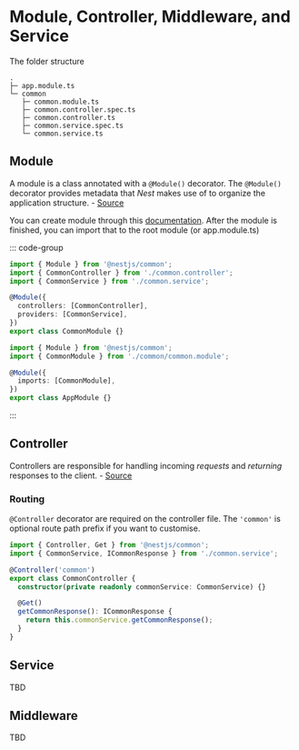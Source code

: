 # Module, Controller, Middleware, and Service

The folder structure

```
.
├─ app.module.ts
└─ common
   ├─ common.module.ts
   ├─ common.controller.spec.ts
   ├─ common.controller.ts
   ├─ common.service.spec.ts
   └─ common.service.ts

```

## Module

A module is a class annotated with a `@Module()` decorator. The `@Module()` decorator provides metadata that *Nest* makes use of to organize the application structure. - [Source](https://docs.nestjs.com/modules)

You can create module through this [documentation](/nestjs/basic-implementation#how-to-generate-module-controller-and-service). After the module is finished, you can import that to the root module (or app.module.ts)

::: code-group
```ts [common.module.ts]
import { Module } from '@nestjs/common';
import { CommonController } from './common.controller';
import { CommonService } from './common.service';

@Module({
  controllers: [CommonController],
  providers: [CommonService],
})
export class CommonModule {}

```

```ts [app.module.ts]
import { Module } from '@nestjs/common';
import { CommonModule } from './common/common.module';

@Module({
  imports: [CommonModule],
})
export class AppModule {}
```
:::

## Controller

Controllers are responsible for handling incoming *requests* and *returning* responses to the client. - [Source](https://docs.nestjs.com/modules)

### Routing

`@Controller` decorator are required on the controller file. The `'common'` is optional route path prefix if you want to customise.

```ts [common.controller.ts]
import { Controller, Get } from '@nestjs/common';
import { CommonService, ICommonResponse } from './common.service';

@Controller('common')
export class CommonController {
  constructor(private readonly commonService: CommonService) {}

  @Get()
  getCommonResponse(): ICommonResponse {
    return this.commonService.getCommonResponse();
  }
}
```

## Service

TBD

## Middleware

TBD
